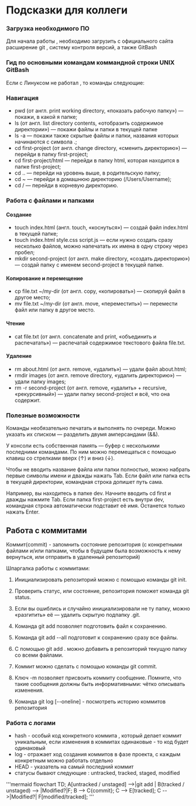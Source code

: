 # Подсказки для коллеги


### Загрузка необходимого ПО


Для начала работы , необходимо загрузить с официального сайта расширение git , систему контроля версий, а также GitBash 


### Гид по основными командам коммандной строки UNIX GitBash


Если с Линуксом не работал , то команды следующие:


### Навигация

- pwd (от англ. print working directory, «показать рабочую папку») — покажи, в какой я папке;
- ls (от англ. list directory contents, «отобразить содержимое директории») — покажи файлы и папки в текущей папке
- ls -a — покажи также скрытые файлы и папки, названия которых начинаются с символа .;
- cd first-project (от англ. change directory, «сменить директорию») — перейди в папку first-project;
- cd first-project/html — перейди в папку html, которая находится в папке first-project;
- cd .. — перейди на уровень выше, в родительскую папку;
- cd ~ — перейди в домашнюю директорию (/Users/Username);
- cd / — перейди в корневую директорию.



### Работа с файлами и папками


#### Создание


- touch index.html (англ. touch, «коснуться») — создай файл index.html в текущей папке;
- touch index.html style.css script.js — если нужно создать сразу несколько файлов, можно напечатать их имена в одну строку через пробел;
- mkdir second-project (от англ. make directory, «создать директорию») — создай папку с именем second-project в текущей папке.

#### Копирование и перемещение
- cp file.txt ~/my-dir (от англ. copy, «копировать») — скопируй файл в другое место;
- mv file.txt ~/my-dir (от англ. move, «переместить») — перемести файл или папку в другое место.


#### Чтение
- cat file.txt (от англ. concatenate and print, «объединить и распечатать») — распечатай содержимое текстового файла file.txt.

#### Удаление
- rm about.html (от англ. remove, «удалить») — удали файл about.html;
- rmdir images (от англ. remove directory, «удалить директорию») — удали папку images;
- rm -r second-project (от англ. remove, «удалить» + recursive, «рекурсивный») — удали папку second-project и всё, что она содержит.


### Полезные возможности


Команды необязательно печатать и выполнять по очереди. Можно указать их списком — разделить двумя амперсандами (&&).


У консоли есть собственная память — буфер с несколькими последними командами. По ним можно перемещаться с помощью клавиш со стрелками вверх (↑) и вниз (↓).


Чтобы не вводить название файла или папки полностью, можно набрать первые символы имени и дважды нажать Tab. Если файл или папка есть в текущей директории, командная строка допишет путь сама.


Например, вы находитесь в папке dev. Начните вводить cd first и дважды нажмите Tab. Если папка first-project есть внутри dev, командная строка автоматически подставит её имя. Останется только нажать Enter.

## Работа с коммитами


Коммит(commit) - запомнить состояние репозитория (с конкретными файлами и/или папками, чтобы в будущем была возможность к нему вернуться, или отправить в удаленный репозиторий)


Шпаргалка работы с коммитами:


1. Инициализировать репозиторий можно с помощью команды git init.


2. Проверить статус, или состояние, репозитория поможет команда git status.


3. Если вы ошиблись и случайно инициализировали не ту папку, можно «разгитить» её — удалить скрытую подпапку .git.


4. Команда git add позволяет подготовить файл к сохранению.


5. Команда git add --all подготовит к сохранению сразу все файлы.


6. С помощью git add . можно добавить в репозиторий текущую папку со всеми файлами.


7. Коммит можно сделать с помощью команды git commit.


8. Ключ -m позволяет присвоить коммиту сообщение. Помните, что такие сообщения должны быть информативными: чётко описывать изменения.


9. Команда git log [--oneline] - посмотреть историю коммитов репозитория


### Работа с логами
- hash - особый код конкретного коммита , который делает коммит уникальным, если изменения в коммитах одинаковые - то код будет одинаковый
- log - отражает ход создания коммитов в фазе проекта, с каждым конкретным можно работать отдельно
- HEAD - указатель на самый последний коммит
- статусы бывают следующие : untracked, tracked, staged, modified

'''mermaid
flowchart TD;
    A[untracked / unstaged] -->|git add | B(tracked / unstaged) --> |Modified?|F;
    B --> C{commit};
    C --> E[tracked];
    C -->|Modified?| F[modified/tracked];
'''

